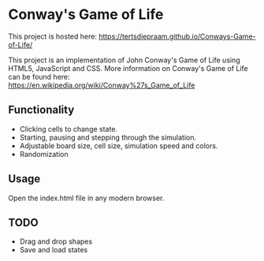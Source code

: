 # Conway's Game of Life
This project is hosted here:
https://tertsdiepraam.github.io/Conways-Game-of-Life/

This project is an implementation of John Conway's Game of Life using HTML5, JavaScript and CSS.
More information on Conway's Game of Life can be found here:
https://en.wikipedia.org/wiki/Conway%27s_Game_of_Life

## Functionality
 * Clicking cells to change state.
 * Starting, pausing and stepping through the simulation.
 * Adjustable board size, cell size, simulation speed and colors.
 * Randomization

## Usage
Open the index.html file in any modern browser.

## TODO
 * Drag and drop shapes
 * Save and load states
